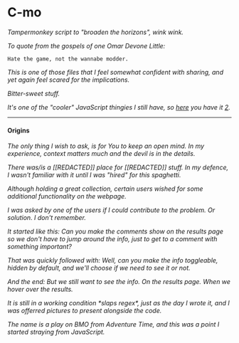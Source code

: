 # C-mo

_Tampermonkey script to "broaden the horizons", wink wink._

_To quote from the gospels of one Omar Devone Little:_ 

    Hate the game, not the wannabe modder.

_This is one of those files that I feel somewhat confident with sharing, and yet again feel scared for the implications._

_Bitter-sweet stuff._

_It's one of the "cooler" JavaScript thingies I still have, so [here](https://github.com/KayserSoze42/extend.io/blob/main/src/fomoapeiens/C-mo/C-mo.user.js) you have it [2](https://github.com/KayserSoze42/extend.io/blob/main/src/fomoapeiens/de_mo/de_mo.user.js)._

----

#### Origins

_The only thing I wish to ask, is for You to keep an open mind. In my experience, context matters much and the devil is in the details._

_There was/is a [[REDACTED]] place for [[REDACTED]] stuff. In my defence, I wasn't familiar with it until I was "hired" for this spaghetti._

_Although holding a great collection, certain users wished for some additional functionality on the webpage._

_I was asked by one of the users if I could contribute to the problem. Or solution. I don't remember._

_It started like this: Can you make the comments show on the results page so we don't have to jump around the info, just to get to a comment with something important?_

_That was quickly followed with: Well, can you make the info toggleable, hidden by default, and we'll choose if we need to see it or not._

_And the end: But we still want to see the info. On the results page. When we hover over the results._

_It is still in a working condition \*slaps regex\*, just as the day I wrote it, and I was offerred pictures to present alongside the code._

_The name is a play on BMO from Adventure Time, and this was a point I started straying from JavaScript._



